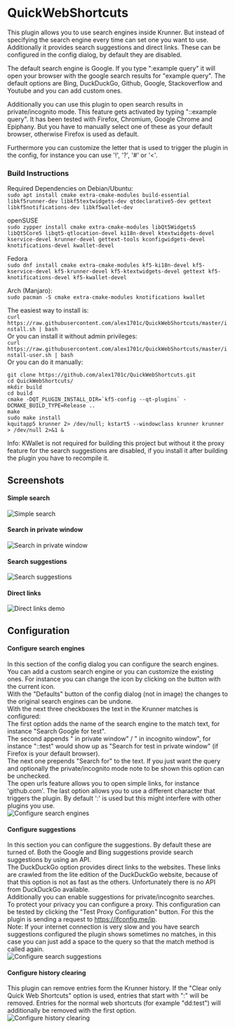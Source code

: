# QuickWebShortcuts

This plugin allows you to use search engines inside Krunner. But instead of specifying the search
engine every time can set one you want to use. Additionally it provides search suggestions and direct 
links. These can be configured in the config dialog, by default they are disabled.

The default search engine is Google. If you type ":example query" it will open your 
browser with the google search results for "example query". The default options are Bing, DuckDuckGo,
Github, Google, Stackoverflow and Youtube and you can add custom ones.

Additionally you can use this plugin to open search results in private/incognito mode. 
This feature gets activated by typing "::example query".
It has been tested with Firefox, Chromium, Google Chrome and Epiphany.
But you have to manually select one of these as your default browser, otherwise Firefox is used as default.

Furthermore you can customize the letter that is used to trigger the plugin in the config,
for instance you can use '!', '?', '#' or '<'.

### Build Instructions

Required Dependencies on Debian/Ubuntu:  
`sudo apt install cmake extra-cmake-modules build-essential libkf5runner-dev libkf5textwidgets-dev qtdeclarative5-dev gettext libkf5notifications-dev libkf5wallet-dev`

openSUSE  
`sudo zypper install cmake extra-cmake-modules libQt5Widgets5 libQt5Core5 libqt5-qtlocation-devel ki18n-devel ktextwidgets-devel kservice-devel krunner-devel gettext-tools kconfigwidgets-devel knotifications-devel kwallet-devel`  

Fedora  
`sudo dnf install cmake extra-cmake-modules kf5-ki18n-devel kf5-kservice-devel kf5-krunner-devel kf5-ktextwidgets-devel gettext kf5-knotifications-devel kf5-kwallet-devel`  

Arch (Manjaro):  
`sudo pacman -S cmake extra-cmake-modules knotifications kwallet`

The easiest way to install is:  
`curl https://raw.githubusercontent.com/alex1701c/QuickWebShortcuts/master/install.sh | bash`  
Or you can install it without admin privileges:  
`curl https://raw.githubusercontent.com/alex1701c/QuickWebShortcuts/master/install-user.sh | bash`  
Or you can do it manually:

```
git clone https://github.com/alex1701c/QuickWebShortcuts.git  
cd QuickWebShortcuts/
mkdir build
cd build
cmake -DQT_PLUGIN_INSTALL_DIR=`kf5-config --qt-plugins` -DCMAKE_BUILD_TYPE=Release ..
make
sudo make install
kquitapp5 krunner 2> /dev/null; kstart5 --windowclass krunner krunner > /dev/null 2>&1 &
```
Info: KWallet is not required for building this project but without it the proxy feature for the 
search suggestions are disabled, if you install it after building the plugin you have to recompile it.  

## Screenshots

#### Simple search  
![Simple search](https://raw.githubusercontent.com/alex1701c/Screenshots/master/QuickWebShortcuts/simple_search.png)

#### Search in private window  
![Search in private window](https://raw.githubusercontent.com/alex1701c/Screenshots/master/QuickWebShortcuts/private_window_search.png)

#### Search suggestions  
![Search suggestions](https://raw.githubusercontent.com/alex1701c/Screenshots/master/QuickWebShortcuts/search_suggestions_demo.png)

#### Direct links
![Direct links demo](https://raw.githubusercontent.com/alex1701c/Screenshots/master/QuickWebShortcuts/direct_links_demo.png)

## Configuration

#### Configure search engines
In this section of the config dialog you can configure the search engines.  
You can add a custom search engine or you can customize the existing ones. For instance you can change the
icon by clicking on the button with the current icon.  
With the "Defaults" button of the config dialog (not in image) the changes to the original search engines can be undone.  
With the next three checkboxes the text in the Krunner matches is configured:  
The first option adds the name of the search engine to the match text, for instance "Search Google for test".  
The second appends " in private window" / " in incognito window", for instance "::test" would show up as "Search for test in private window"
(if Firefox is your default browser).  
The next one prepends "Search for" to the text. If you just want the query and optionally the private/incognito
mode note to be shown this option can be unchecked.  
The open urls feature allows you to open simple links, for instance 'github.com'.
The last option allows you to use a different character that triggers the plugin. By default ':' is used
but this might interfere with other plugins you use.  
![Configure search engines](https://raw.githubusercontent.com/alex1701c/Screenshots/master/QuickWebShortcuts/config_dialog_search_engines_section.png)

#### Configure suggestions
In this section you can configure the suggestions. By default these are turned of.
Both the Google and Bing suggestions provide search suggestions by using an API.  
The DuckDuckGo option provides direct links to the websites. These links are crawled from the lite edition of the 
DuckDuckGo website, because of that this option is not as fast as the others. Unfortunately there is no API from DuckDuckGo available.  
Additionally you can enable suggestions for private/incognito searches.  
To protect your privacy you can configure a proxy. This configuration can be tested by clicking the "Test Proxy Configuration"
button. For this the plugin is sending a request to https://ifconfig.me/ip.  
Note: If your internet connection is very slow and you have search suggestions configured 
the plugin shows sometimes no matches, in this case you can just add
a space to the query so that the match method is called again.  
![Configure search suggestions](https://raw.githubusercontent.com/alex1701c/Screenshots/master/QuickWebShortcuts/config_dialog_search_suggestions_section.png)

#### Configure history clearing  
This plugin can remove entries form the Krunner history. If the "Clear only Quick Web Shortcuts" option is used, entries that
start with ":" will be removed. Entries for the normal web shortcuts (for example "dd:test") will additionally be removed with the first option.  
![Configure history clearing](https://raw.githubusercontent.com/alex1701c/Screenshots/master/QuickWebShortcuts/config_dialog_clear_history_section.png)
